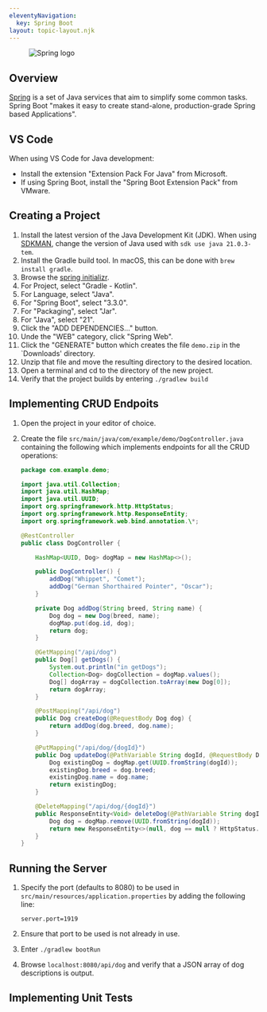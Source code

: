 ```yaml
---
eleventyNavigation:
  key: Spring Boot
layout: topic-layout.njk
---
```


<figure style="width: 30%">
  <img alt="Spring logo"
    src="/blog/assets/spring-logo.png?v={{pkg.version}}">
</figure>

## Overview

<a href="https://spring.io" target="_blank">Spring</a>
is a set of Java services that aim to simplify some common tasks.
Spring Boot "makes it easy to create stand-alone,
production-grade Spring based Applications".

## VS Code

When using VS Code for Java development:

- Install the extension "Extension Pack For Java" from Microsoft.
- If using Spring Boot, install the "Spring Boot Extension Pack" from VMware.

## Creating a Project

1. Install the latest version of the Java Development Kit (JDK).
   When using <a href="https://sdkman.io" target="_blank">SDKMAN</a>,
   change the version of Java used with `sdk use java 21.0.3-tem`.
1. Install the Gradle build tool.
   In macOS, this can be done with `brew install gradle`.
1. Browse the <a href="https://start.spring.io"
   target="_blank">spring initializr</a>.
1. For Project, select "Gradle - Kotlin".
1. For Language, select "Java".
1. For "Spring Boot", select "3.3.0".
1. For "Packaging", select "Jar".
1. For "Java", select "21".
1. Click the "ADD DEPENDENCIES..." button.
1. Unde the "WEB" category, click "Spring Web".
1. Click the "GENERATE" button which
   creates the file `demo.zip` in the `Downloads' directory.
1. Unzip that file and move the resulting directory to the desired location.
1. Open a terminal and cd to the directory of the new project.
1. Verify that the project builds by entering `./gradlew build`

## Implementing CRUD Endpoits

1. Open the project in your editor of choice.
1. Create the file `src/main/java/com/example/demo/DogController.java`
   containing the following which
   implements endpoints for all the CRUD operations:

   ```java
   package com.example.demo;

   import java.util.Collection;
   import java.util.HashMap;
   import java.util.UUID;
   import org.springframework.http.HttpStatus;
   import org.springframework.http.ResponseEntity;
   import org.springframework.web.bind.annotation.\*;

   @RestController
   public class DogController {

       HashMap<UUID, Dog> dogMap = new HashMap<>();

       public DogController() {
           addDog("Whippet", "Comet");
           addDog("German Shorthaired Pointer", "Oscar");
       }

       private Dog addDog(String breed, String name) {
           Dog dog = new Dog(breed, name);
           dogMap.put(dog.id, dog);
           return dog;
       }

       @GetMapping("/api/dog")
       public Dog[] getDogs() {
           System.out.println("in getDogs");
           Collection<Dog> dogCollection = dogMap.values();
           Dog[] dogArray = dogCollection.toArray(new Dog[0]);
           return dogArray;
       }

       @PostMapping("/api/dog")
       public Dog createDog(@RequestBody Dog dog) {
           return addDog(dog.breed, dog.name);
       }

       @PutMapping("/api/dog/{dogId}")
       public Dog updateDog(@PathVariable String dogId, @RequestBody Dog dog) {
           Dog existingDog = dogMap.get(UUID.fromString(dogId));
           existingDog.breed = dog.breed;
           existingDog.name = dog.name;
           return existingDog;
       }

       @DeleteMapping("/api/dog/{dogId}")
       public ResponseEntity<Void> deleteDog(@PathVariable String dogId) {
           Dog dog = dogMap.remove(UUID.fromString(dogId));
           return new ResponseEntity<>(null, dog == null ? HttpStatus.NOT_FOUND : HttpStatus.OK);
       }
   }
   ```

## Running the Server

1. Specify the port (defaults to 8080) to be used in
   `src/main/resources/application.properties` by adding the following line:

   ```text
   server.port=1919
   ```

1. Ensure that port to be used is not already in use.
1. Enter `./gradlew bootRun`
1. Browse `localhost:8080/api/dog` and verify that
   a JSON array of dog descriptions is output.

## Implementing Unit Tests
